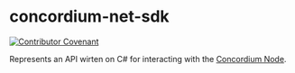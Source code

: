 # concordium-net-sdk

[![Contributor Covenant](https://img.shields.io/badge/Contributor%20Covenant-2.0-4baaaa.svg)](https://github.com/Concordium/.github/blob/main/.github/CODE_OF_CONDUCT.md)

Represents an API wirten on C# for interacting with the [Concordium Node](https://github.com/Concordium/concordium-node).